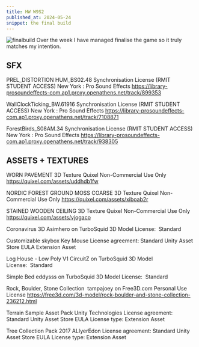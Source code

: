 ```yaml
---
title: HW W9S2
published_at: 2024-05-24
snippet: the final build
---
```

![finalbuild](/w9/thumbynail.png)
Over the week I have managed finalise the game so it truly matches my intention.


**SFX**
---
PREL_DISTORTION HUM_BS02.48
Synchronisation License (RMIT STUDENT ACCESS)
New York : Pro Sound Effects
https://library-prosoundeffects-com.ap1.proxy.openathens.net/track/899353

WallClockTicking_BW.61916
Synchronisation License (RMIT STUDENT ACCESS)
New York : Pro Sound Effects
https://library-prosoundeffects-com.ap1.proxy.openathens.net/track/7108871

ForestBirds_S08AM.34
Synchronisation License (RMIT STUDENT ACCESS)
New York : Pro Sound Effects
https://library-prosoundeffects-com.ap1.proxy.openathens.net/track/938305

**ASSETS + TEXTURES**
---
WORN PAVEMENT 3D Texture
Quixel
Non-Commercial Use Only
https://quixel.com/assets/uddhdb1fw

NORDIC FOREST GROUND MOSS COARSE 3D Texture
Quixel
Non-Commercial Use Only
https://quixel.com/assets/xiboab2r

STAINED WOODEN CEILING 3D Texture
Quixel
Non-Commercial Use Only
https://quixel.com/assets/vjogaco

Coronavirus 3D
Asimhero on TurboSquid
3D Model License:  Standard

Customizable skybox
Key Mouse
License agreement: Standard Unity Asset Store EULA
Extension Asset

Log House - Low Poly V1
CircuitZ on TurboSquid
3D Model License:  Standard

Simple Bed
eddysss on TurboSquid
3D Model License:  Standard

Rock, Boulder, Stone Collection 
tampajoey on Free3D.com 
Personal Use License
https://free3d.com/3d-model/rock-boulder-and-stone-collection-236212.html

Terrain Sample Asset Pack
Unity Technologies
License agreement: Standard Unity Asset Store EULA
License type: Extension Asset

Tree Collection Pack 2017
ALIyerEdon
License agreement: Standard Unity Asset Store EULA
License type: Extension Asset